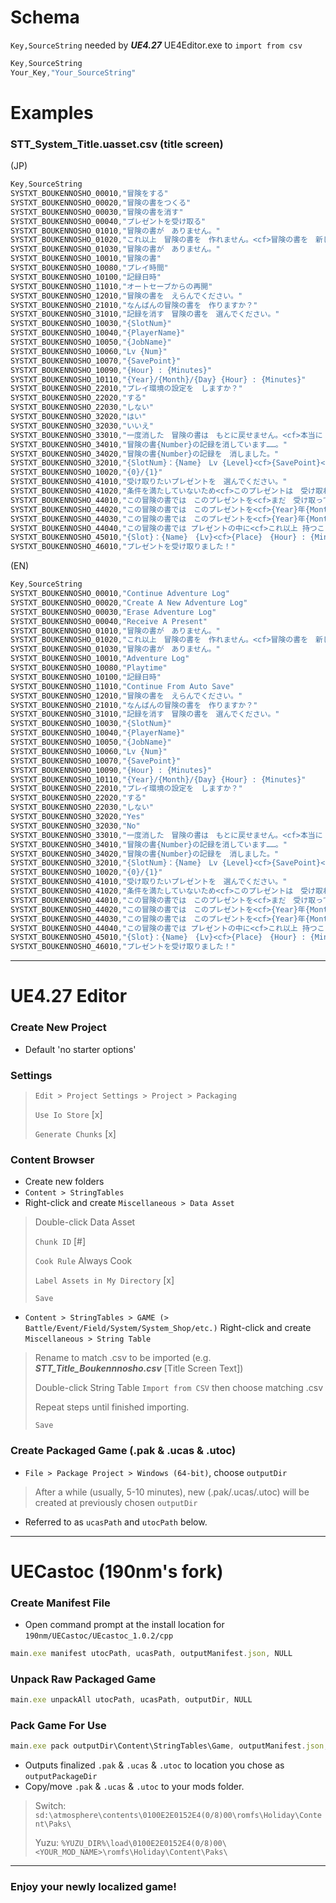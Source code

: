# Schema
`Key,SourceString` needed by ***UE4.27*** UE4Editor.exe to `import from csv`
```js
Key,SourceString
Your_Key,"Your_SourceString"
```
# Examples
### STT_System_Title.uasset.csv (title screen)
(JP)
```js
Key,SourceString
SYSTXT_BOUKENNOSHO_00010,"冒険をする"
SYSTXT_BOUKENNOSHO_00020,"冒険の書をつくる"
SYSTXT_BOUKENNOSHO_00030,"冒険の書を消す"
SYSTXT_BOUKENNOSHO_00040,"プレゼントを受け取る"
SYSTXT_BOUKENNOSHO_01010,"冒険の書が　ありません。"
SYSTXT_BOUKENNOSHO_01020,"これ以上　冒険の書を　作れません。<cf>冒険の書を　新しく作りたい場合は<cf>先に　いずれかの冒険の書を　消してください。"
SYSTXT_BOUKENNOSHO_01030,"冒険の書が　ありません。"
SYSTXT_BOUKENNOSHO_10010,"冒険の書"
SYSTXT_BOUKENNOSHO_10080,"プレイ時間"
SYSTXT_BOUKENNOSHO_10100,"記録日時"
SYSTXT_BOUKENNOSHO_11010,"オートセーブからの再開"
SYSTXT_BOUKENNOSHO_12010,"冒険の書を　えらんでください。"
SYSTXT_BOUKENNOSHO_21010,"なんばんの冒険の書を　作りますか？"
SYSTXT_BOUKENNOSHO_31010,"記録を消す　冒険の書を　選んでください。"
SYSTXT_BOUKENNOSHO_10030,"{SlotNum}"
SYSTXT_BOUKENNOSHO_10040,"{PlayerName}"
SYSTXT_BOUKENNOSHO_10050,"{JobName}"
SYSTXT_BOUKENNOSHO_10060,"Lv {Num}"
SYSTXT_BOUKENNOSHO_10070,"{SavePoint}"
SYSTXT_BOUKENNOSHO_10090,"{Hour} : {Minutes}"
SYSTXT_BOUKENNOSHO_10110,"{Year}/{Month}/{Day} {Hour} : {Minutes}"
SYSTXT_BOUKENNOSHO_22010,"プレイ環境の設定を　しますか？"
SYSTXT_BOUKENNOSHO_22020,"する"
SYSTXT_BOUKENNOSHO_22030,"しない"
SYSTXT_BOUKENNOSHO_32020,"はい"
SYSTXT_BOUKENNOSHO_32030,"いいえ"
SYSTXT_BOUKENNOSHO_33010,"一度消した　冒険の書は　もとに戻せません。<cf>本当に　よろしいですか？"
SYSTXT_BOUKENNOSHO_34010,"冒険の書{Number}の記録を消しています……。"
SYSTXT_BOUKENNOSHO_34020,"冒険の書{Number}の記録を　消しました。"
SYSTXT_BOUKENNOSHO_32010,"{SlotNum}：{Name}　Lv {Level}<cf>{SavePoint}<cf>{Hour} : {Minutes} を<cf>消しても　よろしいですか？"
SYSTXT_BOUKENNOSHO_10020,"{0}/{1}"
SYSTXT_BOUKENNOSHO_41010,"受け取りたいプレゼントを　選んでください。"
SYSTXT_BOUKENNOSHO_41020,"条件を満たしていないため<cf>このプレゼントは　受け取れません。"
SYSTXT_BOUKENNOSHO_44010,"この冒険の書では　このプレゼントを<cf>まだ　受け取っていません。"
SYSTXT_BOUKENNOSHO_44020,"この冒険の書では　このプレゼントを<cf>{Year}年{Month}月{Day}日に　受け取っています。"
SYSTXT_BOUKENNOSHO_44030,"この冒険の書では　このプレゼントを<cf>{Year}年{Month}月{Day}日にすでに受け取っているため<cf>再度受け取ることはできません。"
SYSTXT_BOUKENNOSHO_44040,"この冒険の書では プレゼントの中に<cf>これ以上 持つことができないものがあります。<cf>ゲーム内で 整理をしてください。"
SYSTXT_BOUKENNOSHO_45010,"{Slot}：{Name}　{Lv}<cf>{Place}　{Hour} : {Minutes}で<cf>プレゼントを受け取りますか？"
SYSTXT_BOUKENNOSHO_46010,"プレゼントを受け取りました！"
```
(EN)
```js
Key,SourceString
SYSTXT_BOUKENNOSHO_00010,"Continue Adventure Log"
SYSTXT_BOUKENNOSHO_00020,"Create A New Adventure Log"
SYSTXT_BOUKENNOSHO_00030,"Erase Adventure Log"
SYSTXT_BOUKENNOSHO_00040,"Receive A Present"
SYSTXT_BOUKENNOSHO_01010,"冒険の書が　ありません。"
SYSTXT_BOUKENNOSHO_01020,"これ以上　冒険の書を　作れません。<cf>冒険の書を　新しく作りたい場合は<cf>先に　いずれかの冒険の書を　消してください。"
SYSTXT_BOUKENNOSHO_01030,"冒険の書が　ありません。"
SYSTXT_BOUKENNOSHO_10010,"Adventure Log"
SYSTXT_BOUKENNOSHO_10080,"Playtime"
SYSTXT_BOUKENNOSHO_10100,"記録日時"
SYSTXT_BOUKENNOSHO_11010,"Continue From Auto Save"
SYSTXT_BOUKENNOSHO_12010,"冒険の書を　えらんでください。"
SYSTXT_BOUKENNOSHO_21010,"なんばんの冒険の書を　作りますか？"
SYSTXT_BOUKENNOSHO_31010,"記録を消す　冒険の書を　選んでください。"
SYSTXT_BOUKENNOSHO_10030,"{SlotNum}"
SYSTXT_BOUKENNOSHO_10040,"{PlayerName}"
SYSTXT_BOUKENNOSHO_10050,"{JobName}"
SYSTXT_BOUKENNOSHO_10060,"Lv {Num}"
SYSTXT_BOUKENNOSHO_10070,"{SavePoint}"
SYSTXT_BOUKENNOSHO_10090,"{Hour} : {Minutes}"
SYSTXT_BOUKENNOSHO_10110,"{Year}/{Month}/{Day} {Hour} : {Minutes}"
SYSTXT_BOUKENNOSHO_22010,"プレイ環境の設定を　しますか？"
SYSTXT_BOUKENNOSHO_22020,"する"
SYSTXT_BOUKENNOSHO_22030,"しない"
SYSTXT_BOUKENNOSHO_32020,"Yes"
SYSTXT_BOUKENNOSHO_32030,"No"
SYSTXT_BOUKENNOSHO_33010,"一度消した　冒険の書は　もとに戻せません。<cf>本当に　よろしいですか？"
SYSTXT_BOUKENNOSHO_34010,"冒険の書{Number}の記録を消しています……。"
SYSTXT_BOUKENNOSHO_34020,"冒険の書{Number}の記録を　消しました。"
SYSTXT_BOUKENNOSHO_32010,"{SlotNum}：{Name}　Lv {Level}<cf>{SavePoint}<cf>{Hour} : {Minutes} を<cf>消しても　よろしいですか？"
SYSTXT_BOUKENNOSHO_10020,"{0}/{1}"
SYSTXT_BOUKENNOSHO_41010,"受け取りたいプレゼントを　選んでください。"
SYSTXT_BOUKENNOSHO_41020,"条件を満たしていないため<cf>このプレゼントは　受け取れません。"
SYSTXT_BOUKENNOSHO_44010,"この冒険の書では　このプレゼントを<cf>まだ　受け取っていません。"
SYSTXT_BOUKENNOSHO_44020,"この冒険の書では　このプレゼントを<cf>{Year}年{Month}月{Day}日に　受け取っています。"
SYSTXT_BOUKENNOSHO_44030,"この冒険の書では　このプレゼントを<cf>{Year}年{Month}月{Day}日にすでに受け取っているため<cf>再度受け取ることはできません。"
SYSTXT_BOUKENNOSHO_44040,"この冒険の書では プレゼントの中に<cf>これ以上 持つことができないものがあります。<cf>ゲーム内で 整理をしてください。"
SYSTXT_BOUKENNOSHO_45010,"{Slot}：{Name}　{Lv}<cf>{Place}　{Hour} : {Minutes}で<cf>プレゼントを受け取りますか？"
SYSTXT_BOUKENNOSHO_46010,"プレゼントを受け取りました！"
```
---
# UE4.27 Editor
### Create New Project
- Default 'no starter options'
### Settings
> `Edit > Project Settings > Project > Packaging`
>
> `Use Io Store` [x]
>
> `Generate Chunks` [x]
>
### Content Browser
- Create new folders
- `Content > StringTables`
- Right-click and create `Miscellaneous > Data Asset`
> Double-click Data Asset
>
> `Chunk ID` [#]
>
> `Cook Rule` Always Cook
>
> `Label Assets in My Directory` [x]
>
> `Save`
>
- `Content > StringTables > GAME (> Battle/Event/Field/System/System_Shop/etc.)`
Right-click and create `Miscellaneous > String Table`
> Rename to match .csv to be imported (e.g. ***STT_Title_Boukennnosho.csv*** [Title Screen Text])
>
> Double-click String Table `Import from CSV` then choose matching .csv
>
> Repeat steps until finished importing.
>
> `Save`
>
### Create Packaged Game (.pak & .ucas & .utoc)
- `File > Package Project > Windows (64-bit)`, choose `outputDir`
> After a while (usually, 5-10 minutes), new (.pak/.ucas/.utoc) will be created at previously chosen `outputDir`
- Referred to as `ucasPath` and `utocPath` below.
---
# UECastoc (190nm's fork)
### Create Manifest File
- Open command prompt at the install location for `190nm/UECastoc/UEcastoc_1.0.2/cpp`
```js
main.exe manifest utocPath, ucasPath, outputManifest.json, NULL
```
### Unpack Raw Packaged Game
```js
main.exe unpackAll utocPath, ucasPath, outputDir, NULL
```
### Pack Game For Use
```js
main.exe pack outputDir\Content\StringTables\Game, outputManifest.json, outputPackageDir, None, NULL
```
- Outputs finalized `.pak` & `.ucas` & `.utoc` to location you chose as `outputPackageDir`
- Copy/move `.pak` & `.ucas` & `.utoc` to your mods folder.
> Switch: `sd:\atmosphere\contents\0100E2E0152E4(0/8)00\romfs\Holiday\Content\Paks\`
>
> Yuzu: `%YUZU_DIR%\load\0100E2E0152E4(0/8)00\<YOUR_MOD_NAME>\romfs\Holiday\Content\Paks\`
>
---
### Enjoy your newly localized game!